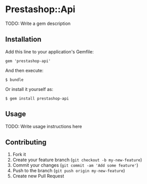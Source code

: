 # Prestashop::Api

TODO: Write a gem description

## Installation

Add this line to your application's Gemfile:

    gem 'prestashop-api'

And then execute:

    $ bundle

Or install it yourself as:

    $ gem install prestashop-api

## Usage

TODO: Write usage instructions here

## Contributing

1. Fork it
2. Create your feature branch (`git checkout -b my-new-feature`)
3. Commit your changes (`git commit -am 'Add some feature'`)
4. Push to the branch (`git push origin my-new-feature`)
5. Create new Pull Request
